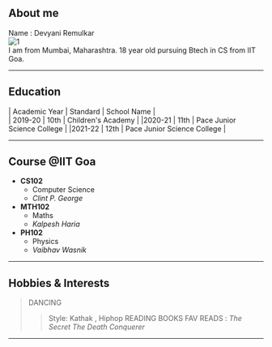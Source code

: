 ## **About me**  
Name : Devyani Remulkar  
![1](https://i.pinimg.com/474x/c6/55/a2/c655a22ecb8cbf47b4cf708e8792be66.jpg)  
I am from Mumbai, Maharashtra. 18 year old pursuing Btech in CS from IIT Goa.
***************   
## **Education**   
| Academic Year | Standard | School Name |  
| 2019-20 | 10th | Children's Academy |
|2020-21 | 11th | Pace Junior Science College |
|2021-22 | 12th | Pace Junior Science College |

****************  
## **Course @IIT Goa**  
- **CS102**
    - Computer Science
    - *Clint P. George*
- **MTH102**
    - Maths
    - *Kalpesh Haria*
- **PH102**
    - Physics
    - *Vaibhav Wasnik*
****************  
## **Hobbies & Interests**  
> DANCING
>> Style: Kathak , Hiphop
> READING BOOKS 
>> FAV READS : *The Secret* *The Death Conquerer*
****************

